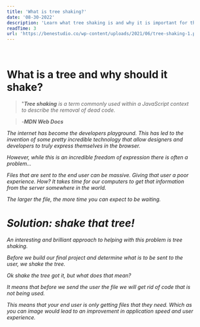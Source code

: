 ```yaml
---
title: 'What is tree shaking?'
date: '08-30-2022'
description: 'Learn what tree shaking is and why it is important for the performance of your projects.'
readTime: 3
url: 'https://benestudio.co/wp-content/uploads/2021/06/tree-shaking-1.png'
---
```


<script>
    import BlogBackButton from "$lib/components/ui/BlogBackButton.svelte" 
    import BlogImage from "$lib/components/ui/BlogImage.svelte" 
</script>

<br/>

<BlogImage src={url} alt="a tree with tiny red balls falling out of it."/>

# What is a tree and why should it shake?

> "<em><strong>Tree shaking</strong> is a term commonly used within a JavaScript context to describe the removal of dead code.<em>

> -<strong>MDN Web Docs</strong>

The internet has become the developers playground. This has led to the invention of some pretty incredible technology that allow designers and developers to truly express themselves in the browser.

However, while this is an incredible freedom of expression there is often a problem...

Files that are sent to the end user can be massive. Giving that user a poor experience. How? It takes time for our computers to get that information from the server somewhere in the world.

The larger the file, the more time you can expect to be waiting.

# Solution: shake that tree!

An interesting and brilliant approach to helping with this problem is tree shaking.

Before we build our final project and determine what is to be sent to the user, we shake the tree.

Ok shake the tree got it, but what does that mean?

It means that before we send the user the file we will get rid of code that is not being used.

This means that your end user is only getting files that they need. Which as you can image would lead to an improvement in application speed and user experience.

<BlogBackButton/>
